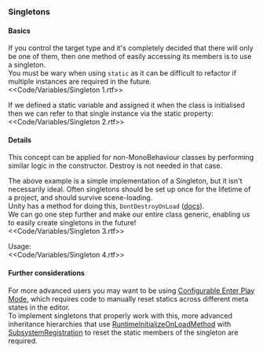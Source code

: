 ### Singletons
#### Basics
If you control the target type and it's completely decided that there will only be one of them, then one method of easily accessing its members is to use a singleton.  
You must be wary when using `static` as it can be difficult to refactor if multiple instances are required in the future.  
<<Code/Variables/Singleton 1.rtf>>

If we defined a static variable and assigned it when the class is initialised then we can refer to that single instance via the static property:  
<<Code/Variables/Singleton 2.rtf>>

#### Details
This concept can be applied for non-MonoBehaviour classes by performing similar logic in the constructor. Destroy is not needed in that case.

The above example is a simple implementation of a Singleton, but it isn't necessarily ideal. Often singletons should be set up once for the lifetime of a project, and should survive scene-loading.  
Unity has a method for doing this, `DontDestroyOnLoad` ([docs](https://docs.unity3d.com/ScriptReference/Object.DontDestroyOnLoad.html)).  
We can go one step further and make our entire class generic, enabling us to easily create singletons in the future!  
<<Code/Variables/Singleton 3.rtf>>

Usage:  
<<Code/Variables/Singleton 4.rtf>>

#### Further considerations
For more advanced users you may want to be using [Configurable Enter Play Mode](https://docs.unity3d.com/2019.3/Documentation/Manual/ConfigurableEnterPlayMode.html), which requires code to manually reset statics across different meta states in the editor.  
To implement singletons that properly work with this, more advanced inheritance hierarchies that use [RuntimeInitializeOnLoadMethod](https://docs.unity3d.com/ScriptReference/RuntimeInitializeOnLoadMethodAttribute.html) with [SubsystemRegistration](https://docs.unity3d.com/ScriptReference/RuntimeInitializeLoadType.SubsystemRegistration.html) to reset the static members of the singleton are required.